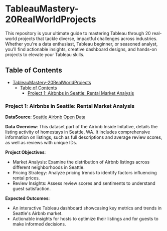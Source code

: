 # TableauMastery-20RealWorldProjects

This repository is your ultimate guide to mastering Tableau through 20 real-world projects that tackle diverse, impactful challenges across industries. Whether you're a data enthusiast, Tableau beginner, or seasoned analyst, you'll find actionable insights, creative dashboard designs, and hands-on projects to elevate your Tableau skills.

## Table of Contents

- [TableauMastery-20RealWorldProjects](#tableaumastery-20realworldprojects)
  - [Table of Contents](#table-of-contents)
    - [Project 1: Airbnbs in Seattle: Rental Market Analysis](#project-1-airbnbs-in-seattle-rental-market-analysis)

### Project 1: Airbnbs in Seattle: Rental Market Analysis

**DataSource**: [Seattle Airbnb Open Data](https://www.kaggle.com/datasets/airbnb/seattle)

**Data Overview**: This dataset part of the Airbnb Inside Initative, details the listing activity of homestays in Seattle, WA.  It includes comprehensive information on listings, such as full descriptions and average review scores, as well as reviews with unique IDs.

**Project Objectives**:

- Market Analysis: Examine the distribution of Airbnb listings across different neighborhoods in Seattle.
- Pricing Strategy: Analyze pricing trends to identify factors influencing rental prices.
- Review Insights: Assess review scores and sentiments to understand guest satisfaction.

**Expected Outcomes**:

- An interactive Tableau dashboard showcasing key metrics and trends in Seattle's Airbnb market.
- Actionable insights for hosts to optimize their listings and for guests to make informed decisions.

